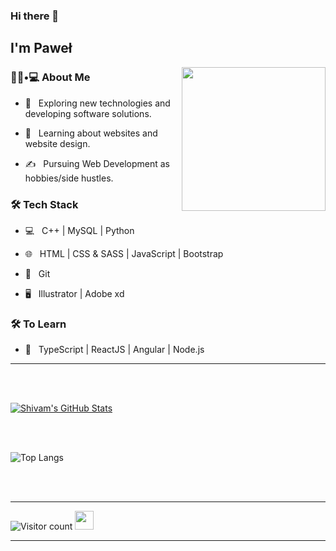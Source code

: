### Hi there 👋<h2> I'm Paweł</h2>

<img align='right' src="https://media.giphy.com/media/M9gbBd9nbDrOTu1Mqx/giphy.gif" width="230">

<h3> 👨🏻•💻 About Me </h3>



- 🤔 &nbsp; Exploring new technologies and developing software solutions.

- 🌱 &nbsp; Learning about websites and website design.

- ✍️ &nbsp; Pursuing Web Development as hobbies/side hustles.



<h3>🛠 Tech Stack</h3>



- 💻 &nbsp; C++ | MySQL | Python

- 🌐 &nbsp; HTML | CSS & SASS | JavaScript | Bootstrap 

- 🔧 &nbsp; Git

- 🖥 &nbsp; Illustrator | Adobe xd




<h3>🛠 To Learn</h3>

- 🔧 &nbsp; TypeScript | ReactJS | Angular | Node.js

<hr>



<br/><br/>

[![Shivam's GitHub Stats](https://github-readme-stats.vercel.app/api?username=pawel4985&show_icons=true)](https://github.com/pawel4985)

<br/>

<br/>


![Top Langs](https://github-readme-stats.vercel.app/api/top-langs/?username=pawel4985&show_icons=true)

<br><br>



<hr>






![Visitor count](https://visitor-badge.laobi.icu/badge?page_id=pawel4985.pawel4985)   <img src="https://media.giphy.com/media/dxn6fRlTIShoeBr69N/giphy.gif" width="30">





<hr>
